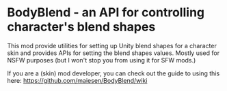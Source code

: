 # BodyBlend - an API for controlling character's blend shapes

This mod provide utilities for setting up Unity blend shapes for a character skin and provides APIs for setting the blend shapes values. Mostly used for NSFW purposes (but I won't stop you from using it for SFW mods.)

If you are a (skin) mod developer, you can check out the guide to using this here: https://github.com/maiesen/BodyBlend/wiki